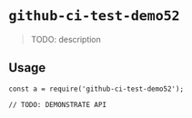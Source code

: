 
# `github-ci-test-demo52`

> TODO: description

## Usage

```
const a = require('github-ci-test-demo52');

// TODO: DEMONSTRATE API
```

